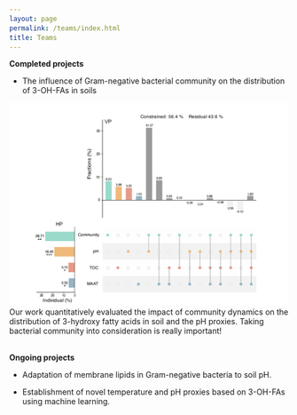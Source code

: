 ```yaml
---
layout: page
permalink: /teams/index.html
title: Teams
---
```

**Completed projects**<br>
- The influence of Gram-negative bacterial community on the distribution of 3-OH-FAs in soils
<div><img src="/images/pro/qu.jpg"></div>
Our work quantitatively evaluated the impact of community dynamics on the distribution of 3-hydroxy fatty acids in soil and the pH proxies. Taking bacterial community into consideration is really important!<br>
<br>

**Ongoing projects**<br>
- Adaptation of membrane lipids in Gram-negative bacteria to soil pH.

- Establishment of novel temperature and pH proxies based on 3-OH-FAs using machine learning. 